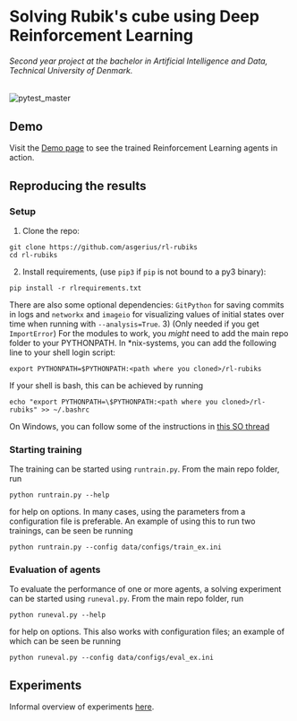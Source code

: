 # Solving Rubik's cube using Deep Reinforcement Learning

###### Second year project at the bachelor in Artificial Intelligence and Data, Technical University of Denmark.
![pytest_master](https://github.com/asgerius/rl-rubiks/workflows/pytest_master/badge.svg?branch=master)

## Demo
Visit the [Demo page](https://asgerius.github.io/rl-rubiks/) to see the trained Reinforcement Learning agents in action.

## Reproducing the results 

### Setup
1) Clone the repo:
```
git clone https://github.com/asgerius/rl-rubiks
cd rl-rubiks
```

2) Install requirements, (use `pip3` if `pip` is not bound to a py3 binary):
```
pip install -r rlrequirements.txt
```
There are also some optional dependencies: `GitPython` for saving commits in logs and `networkx` and `imageio` for visualizing values of initial states over time when running with `--analysis=True`.
3) (Only needed if you get `ImportError`) For the modules to work, you *might* need to add the main repo folder to your PYTHONPATH. 
In \*nix-systems, you can add the following line to your shell login script:
```
export PYTHONPATH=$PYTHONPATH:<path where you cloned>/rl-rubiks
```
If your shell is bash, this can be achieved by running
```
echo "export PYTHONPATH=\$PYTHONPATH:<path where you cloned>/rl-rubiks" >> ~/.bashrc
```
On Windows, you can follow some of the instructions in [this SO thread](https://stackoverflow.com/questions/3701646/how-to-add-to-the-pythonpath-in-windows-so-it-finds-my-modules-packages) 

### Starting training
The training can be started using `runtrain.py`. From the main repo folder, run
```
python runtrain.py --help
```
for help on options. In many cases, using the parameters from a configuration file is preferable. An example of using this to run two trainings, can be seen be running
```
python runtrain.py --config data/configs/train_ex.ini
```
### Evaluation of agents

To evaluate the performance of one or more agents, a solving experiment can be started using `runeval.py`. From the main repo folder, run
```
python runeval.py --help
```
for help on options. This also works with configuration files; an example of which can be seen be running
```
python runeval.py --config data/configs/eval_ex.ini
```

## Experiments

Informal overview of experiments <a href="https://docs.google.com/document/d/11RW35kaqo7_1dTyI9hc72tIbGdYEPxpnW15EcO1B0Y0/edit?usp=sharing">here</a>.
